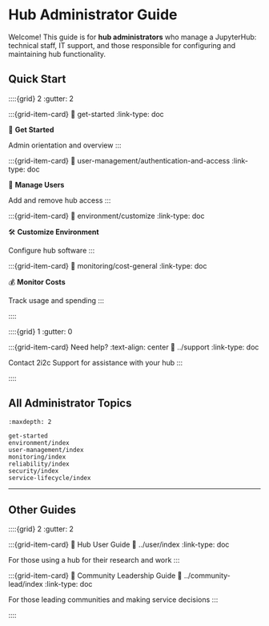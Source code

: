 # Hub Administrator Guide

Welcome! This guide is for **hub administrators** who manage a JupyterHub: technical staff, IT support, and those responsible for configuring and maintaining hub functionality.

## Quick Start

::::{grid} 2
:gutter: 2

:::{grid-item-card}
:link: get-started
:link-type: doc

🚀 **Get Started**

Admin orientation and overview
:::

:::{grid-item-card}
:link: user-management/authentication-and-access
:link-type: doc

🔐 **Manage Users**

Add and remove hub access
:::

:::{grid-item-card}
:link: environment/customize
:link-type: doc

🛠️ **Customize Environment**

Configure hub software
:::

:::{grid-item-card}
:link: monitoring/cost-general
:link-type: doc

💰 **Monitor Costs**

Track usage and spending
:::

::::

::::{grid} 1
:gutter: 0

:::{grid-item-card} Need help?
:text-align: center
:link: ../support
:link-type: doc

Contact 2i2c Support for assistance with your hub
:::

::::

## All Administrator Topics

```{toctree}
:maxdepth: 2

get-started
environment/index
user-management/index
monitoring/index
reliability/index
security/index
service-lifecycle/index
```

---

## Other Guides

::::{grid} 2
:gutter: 2

:::{grid-item-card} 👤 Hub User Guide
:link: ../user/index
:link-type: doc

For those using a hub for their research and work
:::

:::{grid-item-card} 👥 Community Leadership Guide
:link: ../community-lead/index
:link-type: doc

For those leading communities and making service decisions
:::

::::
